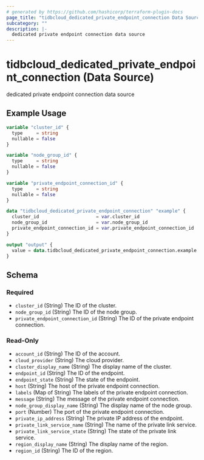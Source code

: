 ```yaml
---
# generated by https://github.com/hashicorp/terraform-plugin-docs
page_title: "tidbcloud_dedicated_private_endpoint_connection Data Source - terraform-provider-tidbcloud"
subcategory: ""
description: |-
  dedicated private endpoint connection data source
---
```


# tidbcloud_dedicated_private_endpoint_connection (Data Source)

dedicated private endpoint connection data source

## Example Usage

```terraform
variable "cluster_id" {
  type     = string
  nullable = false
}

variable "node_group_id" {
  type     = string
  nullable = false
}

variable "private_endpoint_connection_id" {
  type     = string
  nullable = false
}

data "tidbcloud_dedicated_private_endpoint_connection" "example" {
  cluster_id                     = var.cluster_id
  node_group_id                  = var.node_group_id
  private_endpoint_connection_id = var.private_endpoint_connection_id
}

output "output" {
  value = data.tidbcloud_dedicated_private_endpoint_connection.example
}
```

<!-- schema generated by tfplugindocs -->
## Schema

### Required

- `cluster_id` (String) The ID of the cluster.
- `node_group_id` (String) The ID of the node group.
- `private_endpoint_connection_id` (String) The ID of the private endpoint connection.

### Read-Only

- `account_id` (String) The ID of the account.
- `cloud_provider` (String) The cloud provider.
- `cluster_display_name` (String) The display name of the cluster.
- `endpoint_id` (String) The ID of the endpoint.
- `endpoint_state` (String) The state of the endpoint.
- `host` (String) The host of the private endpoint connection.
- `labels` (Map of String) The labels of the private endpoint connection.
- `message` (String) The message of the private endpoint connection.
- `node_group_display_name` (String) The display name of the node group.
- `port` (Number) The port of the private endpoint connection.
- `private_ip_address` (String) The private IP address of the endpoint.
- `private_link_service_name` (String) The name of the private link service.
- `private_link_service_state` (String) The state of the private link service.
- `region_display_name` (String) The display name of the region.
- `region_id` (String) The ID of the region.
